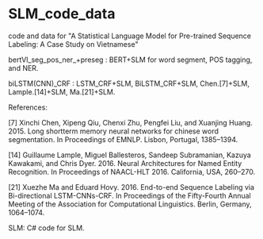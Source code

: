 # SLM_code_data
code and data for "A Statistical Language Model for Pre-trained Sequence Labeling: A Case Study on Vietnamese"

bertVI_seg_pos_ner_+preseg : BERT+SLM for word segment, POS tagging, and NER.

biLSTM(CNN)_CRF : LSTM_CRF+SLM, BiLSTM_CRF+SLM, Chen.[7]+SLM, Lample.[14]+SLM, Ma.[21]+SLM.

References:

[7] Xinchi Chen, Xipeng Qiu, Chenxi Zhu, Pengfei Liu, and Xuanjing Huang. 2015. Long shortterm memory neural networks for chinese word segmentation. In Proceedings of EMNLP. Lisbon, Portugal, 1385–1394.

[14] Guillaume Lample, Miguel Ballesteros, Sandeep Subramanian, Kazuya Kawakami, and Chris Dyer. 2016. Neural Architectures for Named Entity Recognition. In Proceedings of NAACL-HLT 2016. California, USA, 260–270.

[21] Xuezhe Ma and Eduard Hovy. 2016. End-to-end Sequence Labeling via Bi-directional LSTM-CNNs-CRF. In Proceedings of the Fifty-Fourth Annual Meeting of the Association for Computational Linguistics. Berlin, Germany, 1064–1074.

SLM: C# code for SLM.


